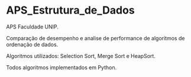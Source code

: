 # APS_Estrutura_de_Dados

APS Faculdade UNIP.

Comparação de desempenho e analise de performance de algoritmos de ordenação de dados.

Algoritmos utilizados: Selection Sort, Merge Sort e HeapSort.

Todos algoritmos implementados em Python.
